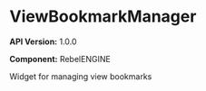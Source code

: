 # ViewBookmarkManager

**API Version:** 1.0.0

**Component:** RebelENGINE

Widget for managing view bookmarks

